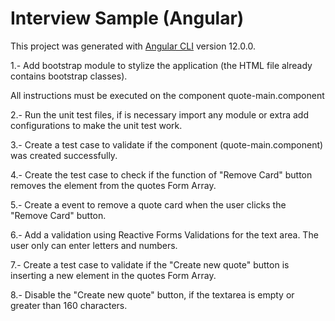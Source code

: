 # Interview Sample (Angular)

This project was generated with [Angular CLI](https://github.com/angular/angular-cli) version 12.0.0.

1.- Add bootstrap module to stylize the application (the HTML file already contains bootstrap classes).

All instructions must be executed on the component quote-main.component

2.- Run the unit test files, if is necessary import any module or extra add configurations to make the unit test work. 

3.- Create a test case to validate if the component (quote-main.component) was created successfully.

4.- Create the test case to check if the function of "Remove Card" button removes the element from the quotes Form Array.

5.- Create a event to remove a quote card when the user clicks the "Remove Card" button.

6.- Add a validation using Reactive Forms Validations for the text area. The user only can enter letters and numbers.

7.- Create a test case to validate if the "Create new quote" button is inserting a new element in the quotes Form Array. 

8.- Disable the "Create new quote" button, if the textarea is empty or greater than 160 characters.
